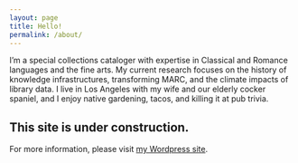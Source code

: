 ```yaml
---
layout: page
title: Hello!
permalink: /about/
---
```

I’m a special collections cataloger with expertise in Classical and Romance languages and the fine arts. My current research focuses on the history of knowledge infrastructures, transforming MARC, and the climate impacts of library data. I live in Los Angeles with my wife and our elderly cocker spaniel, and I enjoy native gardening, tacos, and killing it at pub trivia.

## This site is under construction.
For more information, please visit [my Wordpress site](https://aszingarellisweet.info).
